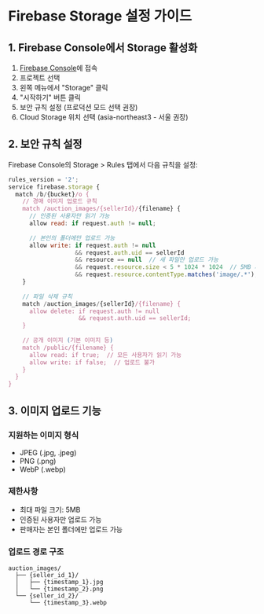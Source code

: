 # Firebase Storage 설정 가이드

## 1. Firebase Console에서 Storage 활성화

1. [Firebase Console](https://console.firebase.google.com/)에 접속
2. 프로젝트 선택
3. 왼쪽 메뉴에서 "Storage" 클릭
4. "시작하기" 버튼 클릭
5. 보안 규칙 설정 (프로덕션 모드 선택 권장)
6. Cloud Storage 위치 선택 (asia-northeast3 - 서울 권장)

## 2. 보안 규칙 설정

Firebase Console의 Storage > Rules 탭에서 다음 규칙을 설정:

```javascript
rules_version = '2';
service firebase.storage {
  match /b/{bucket}/o {
    // 경매 이미지 업로드 규칙
    match /auction_images/{sellerId}/{filename} {
      // 인증된 사용자만 읽기 가능
      allow read: if request.auth != null;
      
      // 본인의 폴더에만 업로드 가능
      allow write: if request.auth != null 
                   && request.auth.uid == sellerId
                   && resource == null  // 새 파일만 업로드 가능
                   && request.resource.size < 5 * 1024 * 1024  // 5MB 제한
                   && request.resource.contentType.matches('image/.*');  // 이미지 파일만
    }
    
    // 파일 삭제 규칙
    match /auction_images/{sellerId}/{filename} {
      allow delete: if request.auth != null 
                    && request.auth.uid == sellerId;
    }
    
    // 공개 이미지 (기본 이미지 등)
    match /public/{filename} {
      allow read: if true;  // 모든 사용자가 읽기 가능
      allow write: if false;  // 업로드 불가
    }
  }
}
```

## 3. 이미지 업로드 기능

### 지원하는 이미지 형식
- JPEG (.jpg, .jpeg)
- PNG (.png)
- WebP (.webp)

### 제한사항
- 최대 파일 크기: 5MB
- 인증된 사용자만 업로드 가능
- 판매자는 본인 폴더에만 업로드 가능

### 업로드 경로 구조
```
auction_images/
  ├── {seller_id_1}/
  │   ├── {timestamp_1}.jpg
  │   └── {timestamp_2}.png
  └── {seller_id_2}/
      └── {timestamp_3}.webp
``` 